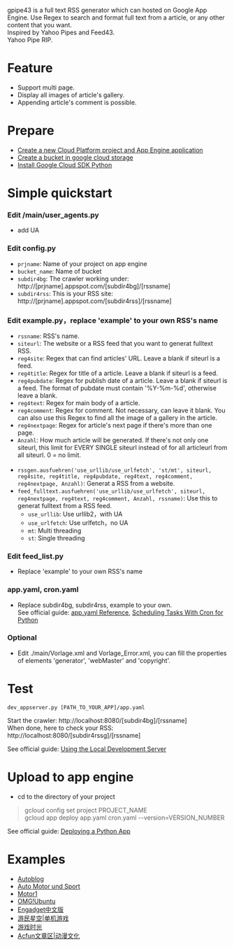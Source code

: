 gpipe43 is a full text RSS generator which can hosted on Google App Engine. Use Regex to search and format full text from a article, or any other content that you want.<br>
Inspired by Yahoo Pipes and Feed43.<br>
Yahoo Pipe RIP.

Feature
===
* Support multi page.
* Display all images of article's gallery.
* Appending article's comment is possible.

Prepare
====
* [Create a new Cloud Platform project and App Engine application](https://cloud.google.com/appengine/docs/standard/python/quickstart)
* [Create a bucket in google cloud storage](https://cloud.google.com/storage/docs/quickstart-console)
* [Install Google Cloud SDK Python](https://cloud.google.com/sdk/docs/)

Simple quickstart
====
### Edit /main/user_agents.py
* add UA
### Edit config.py
* `prjname`: Name of your project on app engine
* `bucket_name`: Name of bucket
* `subdir4bg`: The crawler working under: http://[prjname].appspot.com/[subdir4bg]/[rssname]
* `subdir4rss`: This is your RSS site: http://[prjname].appspot.com/[subdir4rss]/[rssname]
### Edit example.py，replace 'example' to your own RSS's name
* `rssname`: RSS's name.
* `siteurl`: The website or a RSS feed that you want to generat fulltext RSS.
* `reg4site`: Regex that can find articles' URL. Leave a blank if siteurl is a feed.
* `reg4title`: Regex for title of a article. Leave a blank if siteurl is a feed.
* `reg4pubdate`: Regex for publish date of a article. Leave a blank if siteurl is a feed. The format of pubdate must contain '%Y-%m-%d', otherwise leave a blank.
* `reg4text`: Regex for main body of a article.
* `reg4comment`: Regex for comment. Not necessary, can leave it blank. You can also use this Regex to find all the image of a gallery in the article.
* `reg4nextpage`: Regex for article's next page if there's more than one page.
* `Anzahl`: How much article will be generated. If there's not only one siteurl, this limit for EVERY SINGLE siteurl instead of for all articleurl from all siteurl. 0 = no limit.<br><br>
* `rssgen.ausfuehren('use_urllib/use_urlfetch', 'st/mt', siteurl, reg4site, reg4title, reg4pubdate, reg4text, reg4comment, reg4nextpage, Anzahl)`: Generat a RSS from a website.
* `feed_fulltext.ausfuehren('use_urllib/use_urlfetch', siteurl, reg4nextpage, reg4text, reg4comment, Anzahl, rssname)`: Use this to generat fulltext from a RSS feed.
	* `use_urllib`: Use urllib2，with UA
	* `use_urlfetch`: Use urlfetch，no UA
	* `mt`: Multi threading
	* `st`: Single threading


### Edit feed_list.py
* Replace 'example' to your own RSS's name

### app.yaml, cron.yaml
* Replace subdir4bg, subdir4rss, example to your own.<br>
See official guide: [app.yaml Reference](https://cloud.google.com/appengine/docs/standard/python/config/appref), [Scheduling Tasks With Cron for Python](https://cloud.google.com/appengine/docs/standard/python/config/cron)

### Optional
* Edit ./main/Vorlage.xml and Vorlage_Error.xml, you can fill the properties of elements 'generator', 'webMaster' and 'copyright'.

Test
====
    dev_appserver.py [PATH_TO_YOUR_APP]/app.yaml
Start the crawler: http://localhost:8080/[subdir4bg]/[rssname]<br>
When done, here to check your RSS: http://localhost:8080/[subdir4rssg]/[rssname]

See official guide: [Using the Local Development Server](https://cloud.google.com/appengine/docs/standard/python/tools/using-local-server)

Upload to app engine
====
* cd to the directory of your project
>gcloud config set project PROJECT_NAME<br>
>gcloud app deploy app.yaml cron.yaml --version=VERSION_NUMBER<br>

See official guide: [Deploying a Python App](https://cloud.google.com/appengine/docs/standard/python/tools/uploadinganapp)


Examples
====
* [Autoblog](http://misaka19003.appspot.com/feed/autoblog)
* [Auto Motor und Sport](http://misaka19003.appspot.com/feed/ams)
* [Motor1](http://misaka19003.appspot.com/feed/motor1)
* [OMG!Ubuntu](http://misaka19002.appspot.com/feed/omgubuntu)
* [Engadget中文版](http://misaka19002.appspot.com/feed/engadgetcn)
* [游民星空|单机游戏](http://misaka19002.appspot.com/feed/gamersky_pcgame)
* [游戏时光](http://misaka19002.appspot.com/feed/vgtime)
* [Acfun文章区|动漫文化](http://misaka19002.appspot.com/feed/acfun)
